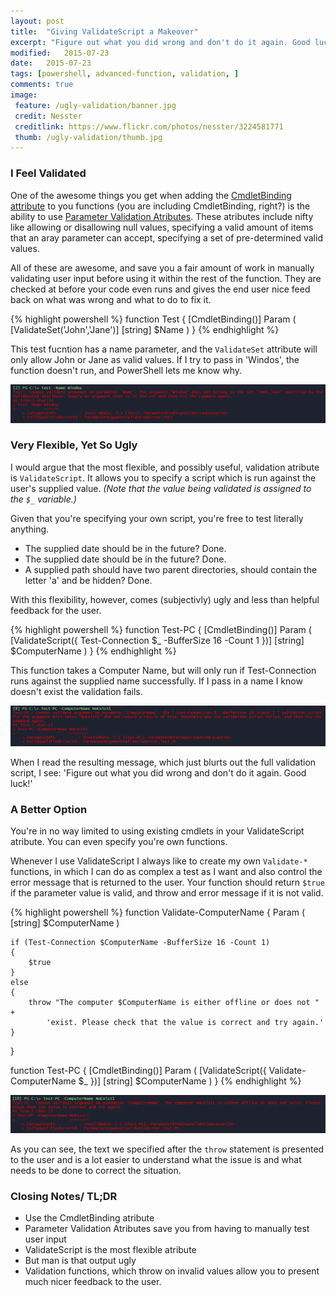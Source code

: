 ```yaml
---
layout: post
title:  "Giving ValidateScript a Makeover"
excerpt: "Figure out what you did wrong and don't do it again. Good luck!"
modified:   2015-07-23
date:   2015-07-23
tags: [powershell, advanced-function, validation, ]
comments: true
image:
 feature: /ugly-validation/banner.jpg
 credit: Nesster
 creditlink: https://www.flickr.com/photos/nesster/3224581771
 thumb: /ugly-validation/thumb.jpg
---
```


### I Feel Validated

One of the awesome things you get when adding the [CmdletBinding attribute](https://technet.microsoft.com/en-us/library/hh847872.aspx) to you functions (you are 
including CmdletBinding, right?) is the ability to use [Parameter Validation Atributes](https://technet.microsoft.com/en-us/library/Hh847743.aspx). These 
atributes include nifty like allowing or disallowing null values, specifying a valid amount of items that an aray parameter can accept, specifying a set of 
pre-determined valid values.

All of these are awesome, and save you a fair amount of work in manually validating user input before using it within the rest of the function. They are checked
at before your code even runs and gives the end user nice feed back on what was wrong and what to do to fix it.

{% highlight powershell %}
function Test
{
    [CmdletBinding()]
    Param
    (
        [ValidateSet('John','Jane')]
        [string] $Name
    )
}
{% endhighlight %}

This test fucntion has a name parameter, and the `ValidateSet` attribute will only allow John or Jane as valid values. If I try to pass in 'Windos', the function
doesn't run, and PowerShell lets me know why.

[![ValidateSet Error](/images/ugly-validation/ValidateSet.PNG)](/images/ugly-validation/ValidateSet.PNG)

### Very Flexible, Yet So Ugly

I would argue that the most flexible, and possibly useful, validation atribute is `ValidateScript`. It allows you to specify a script which is run against the 
user's supplied value. _(Note that the value being validated is assigned to the `$_` variable.)_

Given that you're specifying your own script, you're free to test literally anything.

* The supplied date should be in the future? Done.
* The supplied date should be in the future? Done.
* A supplied path should have two parent directories, should contain the letter 'a' and be hidden? Done.

With this flexibility, however, comes (subjectivly) ugly and less than helpful feedback for the user.

{% highlight powershell %}
function Test-PC
{
    [CmdletBinding()]
    Param
    (
        [ValidateScript({ Test-Connection $_ -BufferSize 16 -Count 1 })]
        [string] $ComputerName
    )
}
{% endhighlight %}

This function takes a Computer Name, but will only run if Test-Connection runs against the supplied name successfully. If I pass in a name I know doesn't exist 
the validation fails.

[![ValidateScript Error](/images/ugly-validation/ValidateScript.PNG)](/images/ugly-validation/ValidateScript.PNG)

When I read the resulting message, which just blurts out the full validation script, I see: 'Figure out what you did wrong and don't do it again. Good luck!'

### A Better Option

You're in no way limited to using existing cmdlets in your ValidateScript atribute. You can even specify you're own functions.

Whenever I use ValidateScript I always like to create my own `Validate-*` functions, in which I can do as complex a test as I want and also control the error 
message that is returned to the user. Your function should return `$true` if the parameter value is valid, and throw and error message if it is not valid.

{% highlight powershell %}
function Validate-ComputerName
{
    Param
    (
        [string] $ComputerName
    )

    if (Test-Connection $ComputerName -BufferSize 16 -Count 1)
    {
        $true
    }
    else
    {
        throw "The computer $ComputerName is either offline or does not " +
            'exist. Please check that the value is correct and try again.'
    }
}

function Test-PC
{
    [CmdletBinding()]
    Param
    (
        [ValidateScript({ Validate-ComputerName $_ })]
        [string] $ComputerName
    )
}
{% endhighlight %}

[![ValidateScript Custom Error](/images/ugly-validation/Custom.PNG)](/images/ugly-validation/Custom.PNG)

As you can see, the text we specified after the `throw` statement is presented to the user and is a lot easier to understand what the issue is and what needs 
to be done to correct the situation.

### Closing Notes/ TL;DR

* Use the CmdletBinding atribute
* Parameter Validation Atributes save you from having to manually test user input
* ValidateScript is the most flexible atribute
* But man is that output ugly
* Validation functions, which throw on invalid values allow you to present much nicer feedback to the user.
